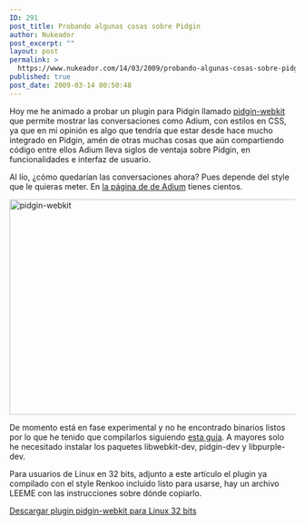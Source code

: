 ```yaml
---
ID: 291
post_title: Probando algunas cosas sobre Pidgin
author: Nukeador
post_excerpt: ""
layout: post
permalink: >
  https://www.nukeador.com/14/03/2009/probando-algunas-cosas-sobre-pidgin/
published: true
post_date: 2009-03-14 00:50:48
---
```

Hoy me he animado a probar un plugin para Pidgin llamado <a href="http://simo.h.mattila.googlepages.com/pidgin-webkit">pidgin-webkit</a> que permite mostrar las conversaciones como Adium, con estilos en CSS, ya que en mi opinión es algo que tendría que estar desde hace mucho integrado en Pidgin, amén de otras muchas cosas que aún compartiendo código entre ellos Adium lleva siglos de ventaja sobre Pidgin, en funcionalidades e interfaz de usuario.

Al lío, ¿cómo quedarían las conversaciones ahora? Pues depende del style que le quieras meter. En <a href="http://adiumxtras.com/index.php?a=search&amp;cat_id=5">la página de de Adium</a> tienes cientos.

<img class="aligncenter size-full wp-image-292" title="pidgin-webkit" src="http://www.nukeador.com/wp-content/uploads/2009/03/pidgin-webkit.png" alt="pidgin-webkit" width="515" height="380" />

De momento está en fase experimental y no he encontrado binarios listos por lo que he tenido que compilarlos siguiendo <a href="http://terryme.blogspot.com/2008/09/all-about-pidgin-webkit-plugin-for.html">esta guía</a>. A mayores solo he necesitado instalar los paquetes libwebkit-dev, pidgin-dev y libpurple-dev.

Para usuarios de Linux en 32 bits, adjunto a este artículo el plugin ya compilado con el style Renkoo incluido listo para usarse, hay un archivo LEEME con las instrucciones sobre dónde copiarlo.
<p class="download"><a href="http://www.nukeador.com/wp-content/uploads/2009/03/pidgin-webkit.tar.bz2">Descargar plugin pidgin-webkit para Linux 32 bits</a></p>